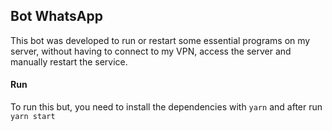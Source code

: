 ## Bot WhatsApp
This bot was developed to run or restart some essential programs on my server, without having to connect to my VPN, access the server and manually restart the service.

#### Run
To run this but, you need to install the dependencies with ```yarn``` and after run ``` yarn start```